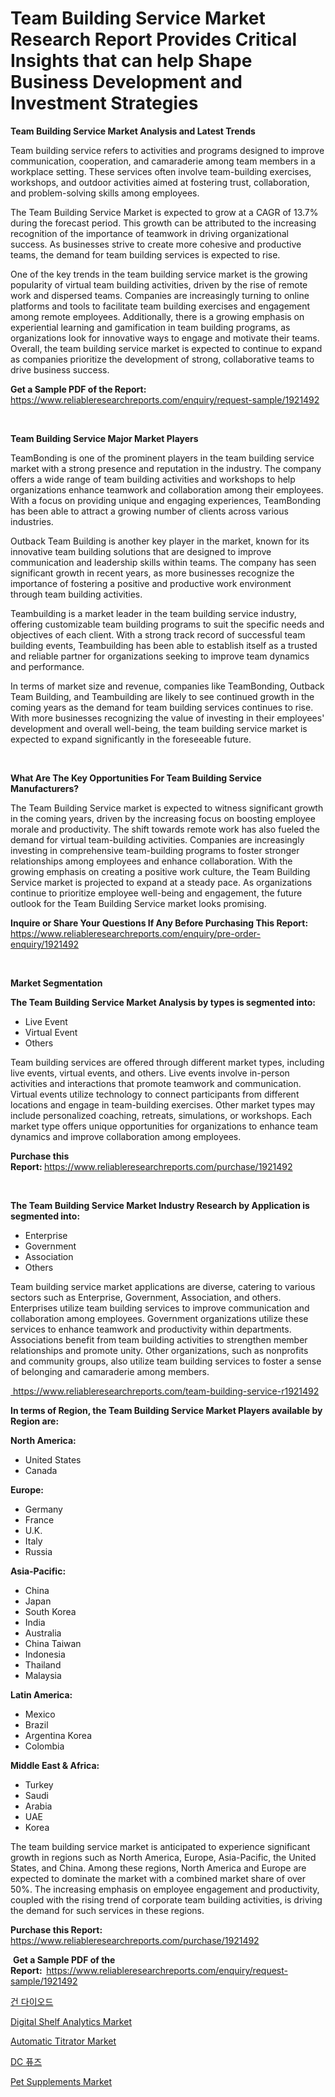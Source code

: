 <p><h1>Team Building Service Market Research Report Provides Critical Insights that can help Shape Business Development and Investment Strategies</h1></p><p><strong>Team Building Service Market Analysis and Latest Trends</strong></p>
<p><p>Team building service refers to activities and programs designed to improve communication, cooperation, and camaraderie among team members in a workplace setting. These services often involve team-building exercises, workshops, and outdoor activities aimed at fostering trust, collaboration, and problem-solving skills among employees.</p><p>The Team Building Service Market is expected to grow at a CAGR of 13.7% during the forecast period. This growth can be attributed to the increasing recognition of the importance of teamwork in driving organizational success. As businesses strive to create more cohesive and productive teams, the demand for team building services is expected to rise.</p><p>One of the key trends in the team building service market is the growing popularity of virtual team building activities, driven by the rise of remote work and dispersed teams. Companies are increasingly turning to online platforms and tools to facilitate team building exercises and engagement among remote employees. Additionally, there is a growing emphasis on experiential learning and gamification in team building programs, as organizations look for innovative ways to engage and motivate their teams. Overall, the team building service market is expected to continue to expand as companies prioritize the development of strong, collaborative teams to drive business success.</p></p>
<p><strong>Get a Sample PDF of the Report:&nbsp;</strong> <a href="https://www.reliableresearchreports.com/enquiry/request-sample/1921492">https://www.reliableresearchreports.com/enquiry/request-sample/1921492</a></p>
<p>&nbsp;</p>
<p><strong>Team Building Service Major Market Players</strong></p>
<p><p>TeamBonding is one of the prominent players in the team building service market with a strong presence and reputation in the industry. The company offers a wide range of team building activities and workshops to help organizations enhance teamwork and collaboration among their employees. With a focus on providing unique and engaging experiences, TeamBonding has been able to attract a growing number of clients across various industries.</p><p>Outback Team Building is another key player in the market, known for its innovative team building solutions that are designed to improve communication and leadership skills within teams. The company has seen significant growth in recent years, as more businesses recognize the importance of fostering a positive and productive work environment through team building activities.</p><p>Teambuilding is a market leader in the team building service industry, offering customizable team building programs to suit the specific needs and objectives of each client. With a strong track record of successful team building events, Teambuilding has been able to establish itself as a trusted and reliable partner for organizations seeking to improve team dynamics and performance.</p><p>In terms of market size and revenue, companies like TeamBonding, Outback Team Building, and Teambuilding are likely to see continued growth in the coming years as the demand for team building services continues to rise. With more businesses recognizing the value of investing in their employees' development and overall well-being, the team building service market is expected to expand significantly in the foreseeable future.</p></p>
<p>&nbsp;</p>
<p><strong>What Are The Key Opportunities For Team Building Service Manufacturers?</strong></p>
<p><p>The Team Building Service market is expected to witness significant growth in the coming years, driven by the increasing focus on boosting employee morale and productivity. The shift towards remote work has also fueled the demand for virtual team-building activities. Companies are increasingly investing in comprehensive team-building programs to foster stronger relationships among employees and enhance collaboration. With the growing emphasis on creating a positive work culture, the Team Building Service market is projected to expand at a steady pace. As organizations continue to prioritize employee well-being and engagement, the future outlook for the Team Building Service market looks promising.</p></p>
<p><strong>Inquire or Share Your Questions If Any Before Purchasing This Report:</strong> <a href="https://www.reliableresearchreports.com/enquiry/pre-order-enquiry/1921492">https://www.reliableresearchreports.com/enquiry/pre-order-enquiry/1921492</a></p>
<p>&nbsp;</p>
<p><strong>Market Segmentation</strong></p>
<p><strong>The Team Building Service Market Analysis by types is segmented into:</strong></p>
<p><ul><li>Live Event</li><li>Virtual Event</li><li>Others</li></ul></p>
<p><p>Team building services are offered through different market types, including live events, virtual events, and others. Live events involve in-person activities and interactions that promote teamwork and communication. Virtual events utilize technology to connect participants from different locations and engage in team-building exercises. Other market types may include personalized coaching, retreats, simulations, or workshops. Each market type offers unique opportunities for organizations to enhance team dynamics and improve collaboration among employees.</p></p>
<p><strong>Purchase this Report:&nbsp;</strong><a href="https://www.reliableresearchreports.com/purchase/1921492">https://www.reliableresearchreports.com/purchase/1921492</a></p>
<p>&nbsp;</p>
<p><strong>The Team Building Service Market Industry Research by Application is segmented into:</strong></p>
<p><ul><li>Enterprise</li><li>Government</li><li>Association</li><li>Others</li></ul></p>
<p><p>Team building service market applications are diverse, catering to various sectors such as Enterprise, Government, Association, and others. Enterprises utilize team building services to improve communication and collaboration among employees. Government organizations utilize these services to enhance teamwork and productivity within departments. Associations benefit from team building activities to strengthen member relationships and promote unity. Other organizations, such as nonprofits and community groups, also utilize team building services to foster a sense of belonging and camaraderie among members.</p></p>
<p><a href="https://www.reliableresearchreports.com/team-building-service-r1921492">&nbsp;https://www.reliableresearchreports.com/team-building-service-r1921492</a></p>
<p><strong>In terms of Region, the Team Building Service Market Players available by Region are:</strong></p>
<p>
    <p> <strong> North America: </strong>
        <ul>
            <li>United States</li>
            <li>Canada</li>
        </ul>
        </p> 
    <p> <strong> Europe: </strong>
        <ul>
            <li>Germany</li>
            <li>France</li>
            <li>U.K.</li>
            <li>Italy</li>
            <li>Russia</li>
        </ul>
        </p> 
    <p> <strong> Asia-Pacific: </strong>
        <ul>
            <li>China</li>
            <li>Japan</li>
            <li>South Korea</li>
            <li>India</li>
            <li>Australia</li>
            <li>China Taiwan</li>
            <li>Indonesia</li>
            <li>Thailand</li>
            <li>Malaysia</li>
        </ul>
        </p> 
    <p> <strong> Latin America: </strong>
        <ul>
            <li>Mexico</li>
            <li>Brazil</li>
            <li>Argentina Korea</li>
            <li>Colombia</li>
        </ul>
        </p> 
    <p> <strong> Middle East & Africa: </strong>
        <ul>
            <li>Turkey</li>
            <li>Saudi</li>
            <li>Arabia</li>
            <li>UAE</li>
            <li>Korea</li>
        </ul>
    </p>
    </p>
<p><p>The team building service market is anticipated to experience significant growth in regions such as North America, Europe, Asia-Pacific, the United States, and China. Among these regions, North America and Europe are expected to dominate the market with a combined market share of over 50%. The increasing emphasis on employee engagement and productivity, coupled with the rising trend of corporate team building activities, is driving the demand for such services in these regions.</p></p>
<p><strong>Purchase this Report: </strong><a href="https://www.reliableresearchreports.com/purchase/1921492">https://www.reliableresearchreports.com/purchase/1921492</a></p>
<p>&nbsp;<strong>Get a Sample PDF of the Report:&nbsp;&nbsp;</strong><a href="https://www.reliableresearchreports.com/enquiry/request-sample/1921492">https://www.reliableresearchreports.com/enquiry/request-sample/1921492</a></p>
<p><strong></strong></p>
<p><p><a href="https://medium.com/@domingowolf2022/%EA%B1%B4-%EB%8B%A4%EC%9D%B4%EC%98%A4%EB%93%9C-%EC%8B%9C%EC%9E%A5-%EB%8F%99%ED%96%A5-%EB%B0%8F-%EC%8B%9C%EC%9E%A5-%EB%B6%84%EC%84%9D%EC%9D%80-2024%EB%85%84%EB%B6%80%ED%84%B0-2031%EB%85%84%EA%B9%8C%EC%A7%80-%EC%98%88%EC%B8%A1%EB%90%A9%EB%8B%88%EB%8B%A4-740365f48524">건 다이오드</a></p><p><a href="https://github.com/RickHolmes3/Market-Research-Report-List-4/blob/main/digital-shelf-analytics-market.md">Digital Shelf Analytics Market</a></p><p><a href="https://www.linkedin.com/pulse/automatic-titrator-market-comprehensive-assessment-type-akhue?trackingId=LA67XVO4tEkL6DLwegvb7w%3D%3D">Automatic Titrator Market</a></p><p><a href="https://medium.com/@wilsonurcotte667s/dc-%ED%93%A8%EC%A6%88-%EC%8B%9C%EC%9E%A5-%EA%B7%9C%EB%AA%A8-cagr-%ED%8A%B8%EB%A0%8C%EB%93%9C-2024-2030-59cea6a38085">DC 퓨즈</a></p><p><a href="https://www.linkedin.com/pulse/pet-supplements-market-key-successful-business-strategy-aki4e?trackingId=ELYqDPteiPlxBeQ%2Fh5%2BgwQ%3D%3D">Pet Supplements Market</a></p></p>